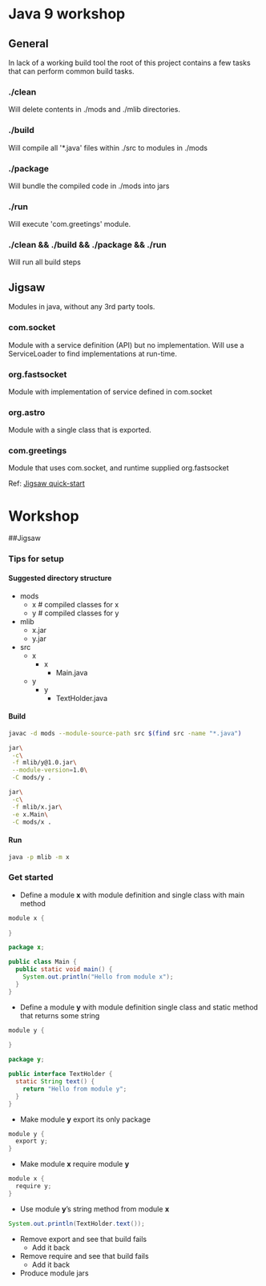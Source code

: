 # Java 9 workshop

## General

In lack of a working build tool the root of this project contains a few tasks
that can perform common build tasks.

### ./clean
Will delete contents in ./mods and ./mlib directories.

### ./build
Will compile all '*.java' files within ./src to modules in ./mods

### ./package
Will bundle the compiled code in ./mods into jars

### ./run
Will execute 'com.greetings' module.

### ./clean && ./build && ./package && ./run
Will run all build steps

## Jigsaw

Modules in java, without any 3rd party tools. 

### com.socket
Module with a service definition (API) but no implementation. Will use a ServiceLoader to find implementations at run-time.

### org.fastsocket
Module with implementation of service defined in com.socket

### org.astro
Module with a single class that is exported.

### com.greetings
Module that uses com.socket, and runtime supplied org.fastsocket

Ref: [Jigsaw quick-start](http://openjdk.java.net/projects/jigsaw/quick-start)

# Workshop
##Jigsaw

### Tips for setup
#### Suggested directory structure
- mods
  - x # compiled classes for x
  - y # compiled classes for y
- mlib
  - x.jar
  - y.jar
- src
  - x
    - x
      - Main.java
  - y
    - y
      - TextHolder.java      

#### Build
```sh
javac -d mods --module-source-path src $(find src -name "*.java")

jar\
 -c\
 -f mlib/y@1.0.jar\
 --module-version=1.0\
 -C mods/y .

jar\
 -c\
 -f mlib/x.jar\
 -e x.Main\
 -C mods/x .
```

#### Run 
```sh
java -p mlib -m x
```

### Get started 

- Define a module **x** with module definition and single class with main method
```java
module x {
  
}
```
```java
package x;

public class Main { 
  public static void main() {
    System.out.println("Hello from module x");
  } 
} 
```
- Define a module **y** with module definition single class and static method that returns some string
```java
module y {
  
}
```
```java
package y;

public interface TextHolder { 
  static String text() {
    return "Hello from module y";
  } 
} 
```
- Make module **y** export its only package
```java
module y {
  export y; 
}
```
- Make module **x** require module **y**
```java
module x {
  require y; 
}
```
- Use module **y**’s string method from module **x**
```java
System.out.println(TextHolder.text());
```
- Remove export and see that build fails
  - Add it back
- Remove require and see that build fails
  - Add it back
- Produce module jars
```sh

```


           

